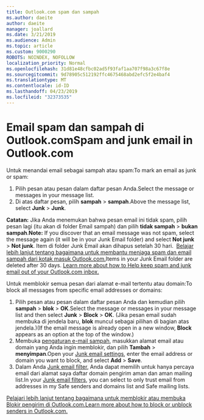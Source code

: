 ```yaml
---
title: Outlook.com spam dan sampah
ms.author: daeite
author: daeite
manager: joallard
ms.date: 3/21/2019
ms.audience: Admin
ms.topic: article
ms.custom: 9000290
ROBOTS: NOINDEX, NOFOLLOW
localization_priority: Normal
ms.openlocfilehash: 31d81e48cfbc02ad5f93faf1aa707f98a3c67f8e
ms.sourcegitcommit: 9d78905c512192ffc4675468abd2efc5f2e4baf4
ms.translationtype: MT
ms.contentlocale: id-ID
ms.lasthandoff: 04/23/2019
ms.locfileid: "32373535"
---
```

# <a name="spam-and-junk-email-in-outlookcom"></a><span data-ttu-id="6ad0a-102">Email spam dan sampah di Outlook.com</span><span class="sxs-lookup"><span data-stu-id="6ad0a-102">Spam and junk email in Outlook.com</span></span>

<span data-ttu-id="6ad0a-103">Untuk menandai email sebagai sampah atau spam:</span><span class="sxs-lookup"><span data-stu-id="6ad0a-103">To mark an email as junk or spam:</span></span>

1. <span data-ttu-id="6ad0a-104">Pilih pesan atau pesan dalam daftar pesan Anda.</span><span class="sxs-lookup"><span data-stu-id="6ad0a-104">Select the message or messages in your message list.</span></span>
1. <span data-ttu-id="6ad0a-105">Di atas daftar pesan, pilih **sampah** > **sampah**.</span><span class="sxs-lookup"><span data-stu-id="6ad0a-105">Above the message list, select **Junk** > **Junk**.</span></span>

<span data-ttu-id="6ad0a-106">**Catatan:** Jika Anda menemukan bahwa pesan email ini tidak spam, pilih pesan lagi (itu akan di folder Email sampah) dan pilih **tidak sampah** > **bukan sampah**.</span><span class="sxs-lookup"><span data-stu-id="6ad0a-106">**Note:** If you discover that an email message was not spam, select the message again (it will be in your Junk Email folder) and select **Not junk** > **Not junk**.</span></span> <span data-ttu-id="6ad0a-107">Item di folder Junk Email akan dihapus setelah 30 hari.  [Belajar lebih lanjut tentang bagaimana untuk membantu menjaga spam dan email sampah dari kotak masuk Outlook.com.](https://support.office.com/article/a3ece97b-82f8-4a5e-9ac3-e92fa6427ae4)</span><span class="sxs-lookup"><span data-stu-id="6ad0a-107">Items in your Junk Email folder are deleted after 30 days. [Learn more about how to Help keep spam and junk email out of your Outlook.com inbox.](https://support.office.com/article/a3ece97b-82f8-4a5e-9ac3-e92fa6427ae4)</span></span>

<span data-ttu-id="6ad0a-108">Untuk memblokir semua pesan dari alamat e-mail tertentu atau domain:</span><span class="sxs-lookup"><span data-stu-id="6ad0a-108">To block all messages from specific email addresses or domains:</span></span>

1. <span data-ttu-id="6ad0a-109">Pilih pesan atau pesan dalam daftar pesan Anda dan kemudian pilih **sampah** > **blok** > **OK**.</span><span class="sxs-lookup"><span data-stu-id="6ad0a-109">Select the message or messages in your message list and then select **Junk** > **Block** > **OK**.</span></span> <span data-ttu-id="6ad0a-110">(Jika pesan email sudah membuka di jendela baru, **blok** muncul sebagai pilihan di bagian atas jendela.)</span><span class="sxs-lookup"><span data-stu-id="6ad0a-110">(If the email message is already open in a new window, **Block** appears as an option at the top of the window.)</span></span>
1. <span data-ttu-id="6ad0a-111">Membuka [pengaturan e-mail sampah](https://outlook.live.com/mail/options/mail/junkEmail/blockedSendersAndDomainsV2), masukkan alamat email atau domain yang Anda ingin memblokir, dan pilih **Tambah** > **menyimpan**.</span><span class="sxs-lookup"><span data-stu-id="6ad0a-111">Open your [Junk email settings](https://outlook.live.com/mail/options/mail/junkEmail/blockedSendersAndDomainsV2), enter the email address or domain you want to block, and select **Add** > **Save**.</span></span>
1. <span data-ttu-id="6ad0a-112">Dalam Anda [Junk email filter](https://outlook.live.com/mail/options/mail/junkEmail/filtersOption), Anda dapat memilih untuk hanya percaya email dari alamat saya daftar domain pengirim aman dan aman mailing list.</span><span class="sxs-lookup"><span data-stu-id="6ad0a-112">In your [Junk email filters](https://outlook.live.com/mail/options/mail/junkEmail/filtersOption), you can select to only trust email from addresses in my Safe senders and domains list and Safe mailing lists.</span></span>

[<span data-ttu-id="6ad0a-113">Pelajari lebih lanjut tentang bagaimana untuk memblokir atau membuka Blokir pengirim di Outlook.com.</span><span class="sxs-lookup"><span data-stu-id="6ad0a-113">Learn more about how to block or unblock senders in Outlook.com.</span></span>](https://support.office.com/article/afba1c94-77bb-4f50-8b85-057cf52f4d5e)